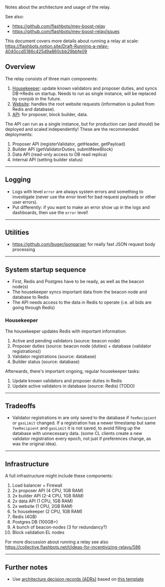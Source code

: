 Notes about the architecture and usage of the relay.

See also:

* https://github.com/flashbots/mev-boost-relay
* https://github.com/flashbots/mev-boost-relay/issues

This document covers more details about running a relay at scale: https://flashbots.notion.site/Draft-Running-a-relay-4040ccd5186c425d9a860cbb29bbfe09

## Overview

The relay consists of three main components:

1. [Housekeeper](https://github.com/flashbots/mev-boost-relay/tree/main/services/housekeeper): update known validators and proposer duties, and syncs DB->Redis on startup. Needs to run as single instance, will be replaced by cronjob in the future.
1. [Website](https://github.com/flashbots/mev-boost-relay/tree/main/services/website): handles the root website requests (information is pulled from Redis and database).
1. [API](https://github.com/flashbots/mev-boost-relay/tree/main/services/api): for proposer, block builder, data.

The API can run as a single instance, but for production can (and should) be deployed and scaled independently! These are the recommended deployments:

1. Proposer API (registerValidator, getHeader, getPayload)
1. Builder API (getValidatorDuties, submitNewBlock)
1. Data API (read-only access to DB read replica)
1. Internal API (setting builder status)

---

## Logging

* Logs with level `error` are always system errors and something to investigate (never use the error level for bad request payloads or other user errors).
* Put differently: if you want to make an error show up in the logs and dashboards, then use the `error` level!

---

## Utilities

* https://github.com/buger/jsonparser for really fast JSON request body processing

---

## System startup sequence

* First, Redis and Postgres have to be ready, as well as the beacon node(s)
* The housekeeper syncs important data from the beacon node and database to Redis
* The API needs access to the data in Redis to operate (i.e. all bids are going through Redis)

### Housekeeper

The housekeeper updates Redis with important information:

1. Active and pending validators (source: beacon node)
1. Proposer duties (source: beacon node (duties) + database (validator registrations))
1. Validator registrations (source: database)
1. Builder status (source: database)

Afterwards, there's important ongoing, regular housekeeper tasks:

1. Update known validators and proposer duties in Redis
2. Update active validators in database (source: Redis) (TODO)

---

## Tradeoffs

- Validator registrations in are only saved to the database if `feeRecipient` or `gasLimit` changed. If a registration has a newer timestamp but same `feeRecipient` and `gasLimit` it is not saved, to avoid filling up the database with unnecessary data.
  (some CL clients create a new validator registration every epoch, not just if preferences change, as was the original idea).

---

## Infrastructure

A full infrastructure might include these components:

1. Load balancer + Firewall
1. 2x proposer API (4 CPU, 1GB RAM)
1. 2x builder API (2-4 CPU, 1GB RAM)
1. 2x data API (1 CPU, 1GB RAM)
1. 2x website (1 CPU, 2GB RAM)
1. 1x housekeeper (2 CPU, 1GB RAM)
1. Redis (4GB)
1. Postgres DB (100GB+)
1. A bunch of beacon-nodes (3 for redundancy?)
1. Block validation EL nodes

For more discussion about running a relay see also https://collective.flashbots.net/t/ideas-for-incentivizing-relays/586

---

## Further notes

* Use [architecture decision records (ADRs)](https://github.com/joelparkerhenderson/architecture-decision-record) based on [this template](https://github.com/joelparkerhenderson/architecture-decision-record/blob/main/templates/decision-record-template-by-michael-nygard/index.md)